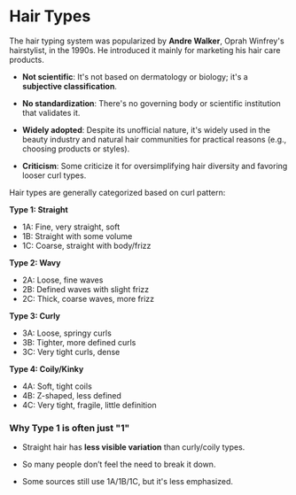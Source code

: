 # Hair Types

The hair typing system was popularized by **Andre Walker**, Oprah Winfrey's hairstylist, in the 1990s. He introduced it mainly for marketing his hair care products.

- **Not scientific**: It's not based on dermatology or biology; it's a **subjective classification**.

- **No standardization**: There's no governing body or scientific institution that validates it.

- **Widely adopted**: Despite its unofficial nature, it's widely used in the beauty industry and natural hair communities for practical reasons (e.g., choosing products or styles).

- **Criticism**: Some criticize it for oversimplifying hair diversity and favoring looser curl types.

Hair types are generally categorized based on curl pattern:

**Type 1: Straight**

- 1A: Fine, very straight, soft
- 1B: Straight with some volume
- 1C: Coarse, straight with body/frizz

**Type 2: Wavy**

- 2A: Loose, fine waves
- 2B: Defined waves with slight frizz
- 2C: Thick, coarse waves, more frizz

**Type 3: Curly**

- 3A: Loose, springy curls
- 3B: Tighter, more defined curls
- 3C: Very tight curls, dense

**Type 4: Coily/Kinky**

- 4A: Soft, tight coils
- 4B: Z-shaped, less defined
- 4C: Very tight, fragile, little definition

### **Why Type 1 is often just "1"**

- Straight hair has **less visible variation** than curly/coily types.
    
- So many people don’t feel the need to break it down.
    
- Some sources still use 1A/1B/1C, but it's less emphasized.
